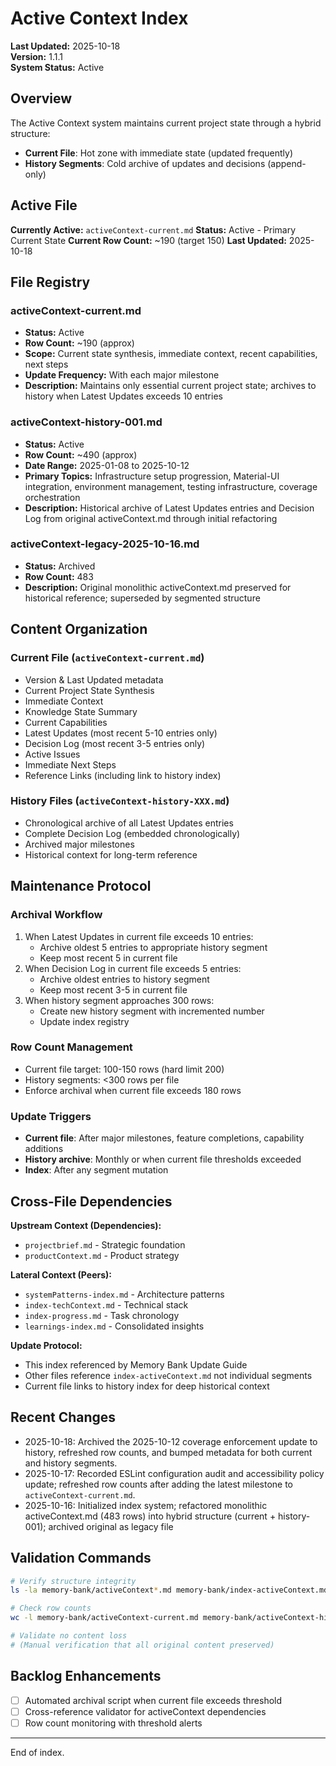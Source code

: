 # Active Context Index

**Last Updated:** 2025-10-18  
**Version:** 1.1.1  
**System Status:** Active

## Overview

The Active Context system maintains current project state through a hybrid structure:

- **Current File**: Hot zone with immediate state (updated frequently)
- **History Segments**: Cold archive of updates and decisions (append-only)

## Active File

**Currently Active:** `activeContext-current.md` **Status:** Active - Primary Current State
**Current Row Count:** ~190 (target 150) **Last Updated:** 2025-10-18

## File Registry

### activeContext-current.md

- **Status:** Active
- **Row Count:** ~190 (approx)
- **Scope:** Current state synthesis, immediate context, recent capabilities, next steps
- **Update Frequency:** With each major milestone
- **Description:** Maintains only essential current project state; archives to history when Latest
  Updates exceeds 10 entries

### activeContext-history-001.md

- **Status:** Active
- **Row Count:** ~490 (approx)
- **Date Range:** 2025-01-08 to 2025-10-12
- **Primary Topics:** Infrastructure setup progression, Material-UI integration, environment
  management, testing infrastructure, coverage orchestration
- **Description:** Historical archive of Latest Updates entries and Decision Log from original
  activeContext.md through initial refactoring

### activeContext-legacy-2025-10-16.md

- **Status:** Archived
- **Row Count:** 483
- **Description:** Original monolithic activeContext.md preserved for historical reference;
  superseded by segmented structure

## Content Organization

### Current File (`activeContext-current.md`)

- Version & Last Updated metadata
- Current Project State Synthesis
- Immediate Context
- Knowledge State Summary
- Current Capabilities
- Latest Updates (most recent 5-10 entries only)
- Decision Log (most recent 3-5 entries only)
- Active Issues
- Immediate Next Steps
- Reference Links (including link to history index)

### History Files (`activeContext-history-XXX.md`)

- Chronological archive of all Latest Updates entries
- Complete Decision Log (embedded chronologically)
- Archived major milestones
- Historical context for long-term reference

## Maintenance Protocol

### Archival Workflow

1. When Latest Updates in current file exceeds 10 entries:
   - Archive oldest 5 entries to appropriate history segment
   - Keep most recent 5 in current file
2. When Decision Log in current file exceeds 5 entries:
   - Archive oldest entries to history segment
   - Keep most recent 3-5 in current file
3. When history segment approaches 300 rows:
   - Create new history segment with incremented number
   - Update index registry

### Row Count Management

- Current file target: 100-150 rows (hard limit 200)
- History segments: <300 rows per file
- Enforce archival when current file exceeds 180 rows

### Update Triggers

- **Current file**: After major milestones, feature completions, capability additions
- **History archive**: Monthly or when current file thresholds exceeded
- **Index**: After any segment mutation

## Cross-File Dependencies

**Upstream Context (Dependencies):**

- `projectbrief.md` - Strategic foundation
- `productContext.md` - Product strategy

**Lateral Context (Peers):**

- `systemPatterns-index.md` - Architecture patterns
- `index-techContext.md` - Technical stack
- `index-progress.md` - Task chronology
- `learnings-index.md` - Consolidated insights

**Update Protocol:**

- This index referenced by Memory Bank Update Guide
- Other files reference `index-activeContext.md` not individual segments
- Current file links to history index for deep historical context

## Recent Changes

- 2025-10-18: Archived the 2025-10-12 coverage enforcement update to history, refreshed row counts,
  and bumped metadata for both current and history segments.
- 2025-10-17: Recorded ESLint configuration audit and accessibility policy update; refreshed row
  counts after adding the latest milestone to `activeContext-current.md`.
- 2025-10-16: Initialized index system; refactored monolithic activeContext.md (483 rows) into
  hybrid structure (current + history-001); archived original as legacy file

## Validation Commands

```bash
# Verify structure integrity
ls -la memory-bank/activeContext*.md memory-bank/index-activeContext.md

# Check row counts
wc -l memory-bank/activeContext-current.md memory-bank/activeContext-history-*.md

# Validate no content loss
# (Manual verification that all original content preserved)
```

## Backlog Enhancements

- [ ] Automated archival script when current file exceeds threshold
- [ ] Cross-reference validator for activeContext dependencies
- [ ] Row count monitoring with threshold alerts

---

End of index.
